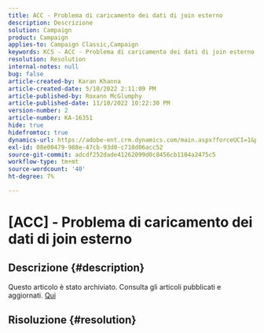 ```yaml
---
title: ACC - Problema di caricamento dei dati di join esterno
description: Descrizione
solution: Campaign
product: Campaign
applies-to: Campaign Classic,Campaign
keywords: KCS - ACC - Problema di caricamento dei dati di join esterno
resolution: Resolution
internal-notes: null
bug: false
article-created-by: Karan Khanna
article-created-date: 5/10/2022 2:11:09 PM
article-published-by: Roxann McGlumphy
article-published-date: 11/10/2022 10:22:30 PM
version-number: 2
article-number: KA-16351
hide: true
hidefromtoc: true
dynamics-url: https://adobe-ent.crm.dynamics.com/main.aspx?forceUCI=1&pagetype=entityrecord&etn=knowledgearticle&id=8f266a08-6bd0-ec11-a7b5-00224809c556
exl-id: 08e00479-988e-47cb-93d0-c718d06acc52
source-git-commit: adcdf252dade41262099d0c8456cb1104a2475c5
workflow-type: tm+mt
source-wordcount: '40'
ht-degree: 7%

---
```


# [ACC] - Problema di caricamento dei dati di join esterno

## Descrizione {#description}

Questo articolo è stato archiviato. Consulta gli articoli pubblicati e aggiornati. [Qui](https://experienceleague.adobe.com/search.html#sort=relevancy)

## Risoluzione {#resolution}
